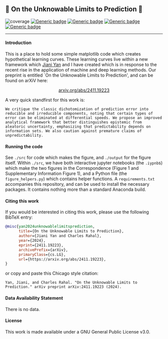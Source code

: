 ## :page_facing_up: On the Unknowable Limits to Prediction :page_facing_up:

![coverage](https://img.shields.io/badge/ResponseLetter-yellow)
[![Generic badge](https://img.shields.io/badge/Python-blue.svg)](https://shields.io/)
[![Generic badge](https://img.shields.io/badge/GNU3.0-purple.svg)](https://shields.io/)
[![Generic badge](https://img.shields.io/badge/Maintained-brightgreen.svg)](https://shields.io/)
[![Generic badge](https://img.shields.io/badge/BuildPassing-orange.svg)](https://shields.io/)

---

#### Introduction

This is a place to hold some simple matplotlib code which creates hypothetical learning curves. These learning curves live within a new framework which [Jiani Yan](https://github.com/vallerrr) and I have created which is in response to the recent rise in the application of machine and deep learning methods. Our preprint is entitled `On the Unknowable Limits to Prediction', and can be found on arXiV here:

<div align="center">
  <a href="https://arxiv.org/abs/2411.19223">arxiv.org/abs/2411.19223</a>
</div>

A very quick standfirst for this work is:

```
We critique the classic dichotomization of prediction error into reducible and irreducible components, noting that certain types of error can be eliminated at differential speeds. We propose an improved analytical framework that better distinguishes epistemic from aleatoric uncertainty, emphasizing that predictability depends on information sets. We also caution against premature claims of unpredictability.
```

#### Running the code

See `./src` for code which makes the figure, and `./output` for the figure itself. Within `./src`, we have both interactive jupyter notebooks (the `.iypnb`s) which make the two figures in the Correspondence (Figure 1 and Supplementary Information Figure 1), and a Python file (the `figure_helpers.py`) which contains helper functions. A `requirements.txt` accompanies this repository, and can be used to install the necessary packages. It contains nothing more than a standard Anaconda build.

#### Citing this work

If you would be interested in citing this work, please use the following BibTeX entry:

```bibtex
@misc{yan2024unknowablelimitsprediction,
      title={On the Unknowable Limits to Prediction}, 
      author={Jiani Yan and Charles Rahal},
      year={2024},
      eprint={2411.19223},
      archivePrefix={arXiv},
      primaryClass={cs.LG},
      url={https://arxiv.org/abs/2411.19223}, 
}
```


or copy and paste this Chicago style citation:

```
Yan, Jiani, and Charles Rahal. "On the Unknowable Limits to Prediction." arXiv preprint arXiv:2411.19223 (2024).
```

#### Data Availability Statement

There is no data.

#### License

This work is made available under a GNU General Public License v3.0.

